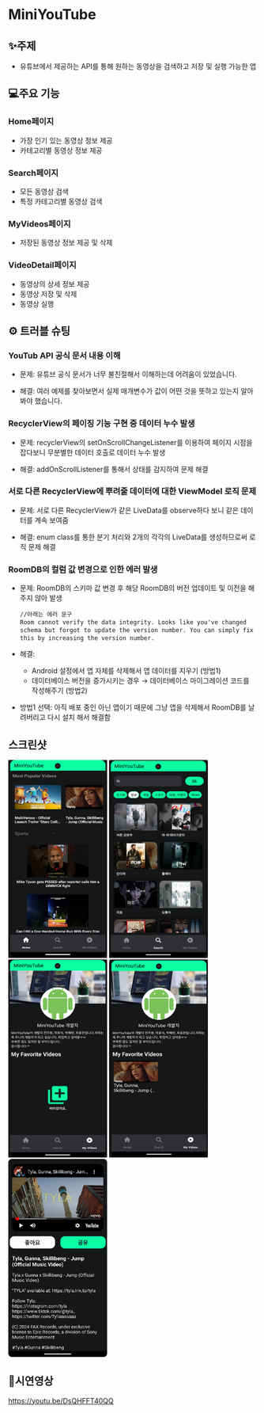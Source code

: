 # MiniYouTube

## ✨주제

- 유튜브에서 제공하는 API를 통해 원하는 동영상을 검색하고 저장 및 실행 가능한 앱

## 💻주요 기능


### Home페이지

- 가장 인기 있는 동영상 정보 제공
- 카테고리별 동영상 정보 제공

### Search페이지

- 모든 동영상 검색
- 특정 카테고리별 동영상 검색

### MyVideos페이지
- 저장된 동영상 정보 제공 및 삭제

### VideoDetail페이지
- 동영상의 상세 정보 제공
- 동영상 저장 및 삭제
- 동영상 실행


## ⚙ 트러블 슈팅


### YouTub API 공식 문서 내용 이해
- 문제: 유튜브 공식 문서가 너무 불친절해서 이해하는데 어려움이 있었습니다.

- 해결: 여러 예제를 찾아보면서 실제 매개변수가 값이 어떤 것을 뜻하고 있는지 알아봐야 했습니다.

### RecyclerView의 페이징 기능 구현 중 데이터 누수 발생

- 문제: recyclerView의 setOnScrollChangeListener를 이용하여 페이지 시점을 잡다보니 무분별한 데이터 호출로 데이터 누수 발생

- 해결: addOnScrollListener를 통해서 상태를 감지하여 문제 해결


### 서로 다른 RecyclerView에 뿌려줄 데이터에 대한 ViewModel 로직 문제 

- 문제: 서로 다른 RecyclerView가 같은 LiveData를 observe하다 보니 같은 데이터를 계속 보여줌

- 해결: enum class를 통한 분기 처리와 2개의 각각의 LiveData를 생성하므로써 로직 문제 해결

### RoomDB의 컬럼 값 변경으로 인한 에러 발생

- 문제: RoomDB의 스키마 값 변경 후 해당 RoomDB의 버전 업데이트 및 이전을 해주지 않아 발생
  ```
  //아래는 에러 문구
  Room cannot verify the data integrity. Looks like you've changed schema but forgot to update the version number. You can simply fix this by increasing the version number.
  ```
  
- 해결: 
  - Android 설정에서 앱 자체를 삭제해서 앱 데이터를 지우기 (방법1)
  - 데이터베이스 버전을 증가시키는 경우 → 데이터베이스 마이그레이션 코드를 작성해주기 (방법2)

- 방법1 선택: 아직 배포 중인 아닌 앱이기 때문에 그냥 앱을 삭제해서 RoomDB를 날려버리고 다시 설치 해서 해결함

## 스크린샷
<img src="readmeimg/readme_screan_1.png" width="200" height="400"> <img src="readmeimg/readme_screan_2.png" width="200" height="400"> <img src="readmeimg/readme_screan_3.png" width="200" height="400">
<img src="readmeimg/readme_screan_4.png" width="200" height="400"> <img src="readmeimg/readme_screan_5.png" width="200" height="400">

## 🔗시연영상
<https://youtu.be/DsQHFFT40QQ>